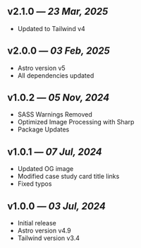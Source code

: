 ## v2.1.0 _— 23 Mar, 2025_

- Updated to Tailwind v4

## v2.0.0 _— 03 Feb, 2025_

- Astro version v5
- All dependencies updated

## v1.0.2 _— 05 Nov, 2024_

- SASS Warnings Removed
- Optimized Image Processing with Sharp
- Package Updates

## v1.0.1 _— 07 Jul, 2024_

- Updated OG image
- Modified case study card title links
- Fixed typos

## v1.0.0 _— 03 Jul, 2024_

- Initial release
- Astro version v4.9
- Tailwind version v3.4
